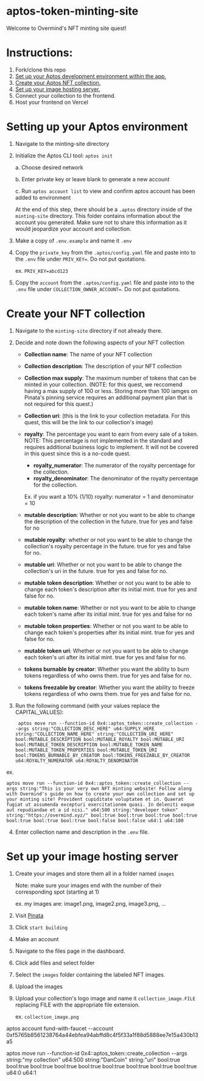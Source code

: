 # aptos-token-minting-site
Welcome to Overmind's NFT minting site quest! 

# Instructions: 
1. Fork/clone this repo
2. [Set up your Aptos development environment within the app.](#setting-up-your-aptos-environment)
3. [Create your Aptos NFT collection. ](#create-your-nft-collection)
4. [Set up your image hosting server.](#set-up-your-image-hosting-server)
5. Connect your collection to the frontend.
6. Host your frontend on Vercel

# Setting up your Aptos environment
1. Navigate to the minting-site directory 
2. Initialize the Aptos CLI tool: `aptos init`
    
    a. Choose desired network

    b. Enter private key or leave blank to generate a new account

    c. Run `aptos account list` to view and confirm aptos account has been added to environment

    At the end of this step, there should be a `.aptos` directory inside of the `minting-site` directory. This folder contains information about the account you generated. Make sure not to share this information as it would jeopardize your account and collection. 

3. Make a copy of `.env.example` and name it `.env`
4. Copy the `private_key` from the `.aptos/config.yaml` file and paste into to the `.env` file under `PRIV_KEY=`. Do not put quotations.

    ex. `PRIV_KEY=abcd123`

5. Copy the `account` from the `.aptos/config.yaml` file and paste into to the `.env` file under `COLLECTION_OWNER_ACCOUNT=`. Do not put quotations.
    
# Create your NFT collection
1. Navigate to the `minting-site` directory if not already there. 
2. Decide and note down the following aspects of your NFT collection

    - **Collection name**: The name of your NFT collection
    - **Collection description**: The description of your NFT collection
    - **Collection max supply**: The maximum number of tokens that can be minted in your collection. (NOTE: for this quest, we reccomend having a max supply of 100 or less. Storing more than 100 iamges on Pinata's pinning service requires an additional payment plan that is not required for this quest.)
    - **Collection uri**: (this is the link to your collection metadata. For this quest, this will be the link to our collection's image)
    - **royalty**: The percentage you want to earn from every sale of a token. NOTE: This percentage is not implemented in the standard and requires additional business logic to implement. It will not be covered in this quest since this is a no-code quest. 
        - **royalty_numerator**: The numerator of the royalty percentage for the collection.
        - **royalty_denominator**: The denominator of the royalty percentage for the collection.

        Ex. if you want a 10% (1/10) royalty: numerator = 1 and denominator = 10

    - **mutable description**: Whether or not you want to be able to change the description of the collection in the future. true for yes and false for no
    - **mutable royalty**: whether or not you want to be able to change the collection's royalty percentage in the future. true for yes and false for no. 
    - **mutable uri**: Whether or not you want to be able to change the collection's uri in the future. true for yes and false for no. 
    - **mutable token description**: Whether or not you want to be able to change each token's description after its initial mint. true for yes and false for no. 
    - **mutable token name**: Whether or not you want to be able to change each token's name after its initial mint. true for yes and false for no
    - **mutable token properties**: Whether or not you want to be able to change each token's properties after its initial mint. true for yes and false for no. 
    - **mutable token uri**: Whether or not you want to be able to change each token's uri after its initial mint. true for yes and false for no. 
    - **tokens burnable by creator**: Whether you want the ability to burn tokens regardless of who owns them. true for yes and false for no. 
    - **tokens freezable by creator**: Whether you want the ability to freeze tokens regardless of who owns them. true for yes and false for no. 

3. Run the following command (with your values replace the CAPITAL_VALUES):
        
        aptos move run --function-id 0x4::aptos_token::create_collection --args string:"COLLECTION_DESC_HERE" u64:SUPPLY_HERE string:"COLLECTION_NAME_HERE" string:"COLLECTION_URI_HERE" bool:MUTABLE_DESCRIPTION bool:MUTABLE_ROYALTY bool:MUTABLE_URI bool:MUTABLE_TOKEN_DESCRIPTION bool:MUTABLE_TOKEN_NAME bool:MUTABLE_TOKEN_PROPERTIES bool:MUTABLE_TOKEN_URI bool:TOKENS_BURNABLE_BY_CREATOR bool:TOKENS_FREEZABLE_BY_CREATOR u64:ROYALTY_NUMERATOR u64:ROYALTY_DENOMINATOR

  ex.

    aptos move run --function-id 0x4::aptos_token::create_collection --args string:"This is your very own NFT minting website! Follow along with Overmind's guide on how to create your own collection and set up your minting site! Provident cupiditate voluptatem et in. Quaerat fugiat ut assumenda excepturi exercitationem quasi. In deleniti eaque aut repudiandae et a id nisi." u64:500 string:"developer token" string:"https://overmind.xyz/" bool:true bool:true bool:true bool:true bool:true bool:true bool:true bool:false bool:false u64:1 u64:100

4. Enter collection name and description in the `.env` file.

# Set up your image hosting server
1. Create your images and store them all in a folder named `images`
   
    Note: make sure your images end with the number of their corresponding spot (starting at 1)

    ex. my images are: image1.png, image2.png, image3.png, ...
2. Visit [Pinata](https://www.pinata.cloud/)
3. Click `start building`
4. Make an account
5. Navigate to the files page in the dashboard.
6. Click add files and select folder
7. Select the `images` folder containing the labeled NFT images.
8. Upload the images
9. Upload your collection's logo image and name it `collection_image.FILE` replacing FILE with the appropriate file extension.

    ex. `collection_image.png`


aptos account fund-with-faucet --account 0xf5765b8561238764a44ebfea94abffd8c4f5f33a1f88d5888ee7e15a430b13a5

aptos move run --function-id 0x4::aptos_token::create_collection --args string:"my collection" u64:500 string:"DanCoin" string:"uri" bool:true bool:true bool:true bool:true bool:true bool:true bool:true bool:true bool:true u64:0 u64:1